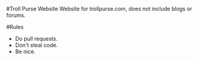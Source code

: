 #Troll Purse Website
Website for trollpurse.com, does not include blogs or forums.

#Rules
* Do pull requests.
* Don't steal code.
* Be nice.